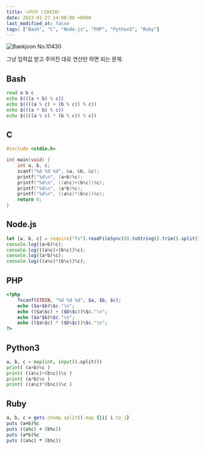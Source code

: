 ```yaml
---
title: 나머지 (10430)
date: 2023-01-27 14:08:00 +0900
last_modified_at: false
tags: ["Bash", "C", "Node.js", "PHP", "Python3", "Ruby"]
---
```


![Baekjoon No.10430](https://cdn.jsdelivr.net/gh/kimzuni/cdn/blog/baekjoon-10430.png)

그냥 입력값 받고 주어진 대로 연산만 하면 되는 문제.

## Bash

```bash
read a b c
echo $(((a + b) % c))
echo $((((a % c) + (b % c)) % c))
echo $(((a * b) % c))
echo $((((a % c) * (b % c)) % c))
```

## C

```c
#include <stdio.h>

int main(void) {
	int a, b, c;
	scanf("%d %d %d", &a, &b, &c);
	printf("%d\n", (a+b)%c);
	printf("%d\n", ((a%c)+(b%c))%c);
	printf("%d\n", (a*b)%c);
	printf("%d\n", ((a%c)*(b%c))%c);
	return 0;
}
```

## Node.js

```javascript
let [a, b, c] = require("fs").readFileSync(0).toString().trim().split(" ").map(Number);
console.log((a+b)%c);
console.log(((a%c)+(b%c))%c);
console.log((a*b)%c);
console.log(((a%c)*(b%c))%c);
```

## PHP

```php
<?php
	fscanf(STDIN, "%d %d %d", $a, $b, $c);
	echo ($a+$b)%$c."\n";
	echo (($a%$c) + ($b%$c))%$c."\n";
	echo ($a*$b)%$c."\n";
	echo (($a%$c) * ($b%$c))%$c."\n";
?>
```

## Python3

```python
a, b, c = map(int, input().split())
print( (a+b)%c )
print( ((a%c)+(b%c))%c )
print( (a*b)%c )
print( ((a%c)*(b%c))%c )
```

## Ruby

```ruby
a, b, c = gets.chomp.split().map {|i| i.to_i}
puts (a+b)%c
puts ((a%c) + (b%c))
puts (a*b)%c
puts ((a%c) * (b%c))
```
